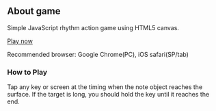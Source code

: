 ## About game
Simple JavaScript rhythm action game using HTML5 canvas.

[Play now](http://pentamania.github.io/rhythmic-rain/game/dist/index.html)

Recommended browser: Google Chrome(PC), iOS safari(SP/tab)

### How to Play
Tap any key or screen at the timing when the note object reaches the surface.
If the target is long, you should hold the key until it reaches the end.


